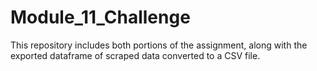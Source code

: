 # Module_11_Challenge

This repository includes both portions of the assignment, along with the exported dataframe of scraped data converted to a CSV file. 
